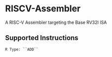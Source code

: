 # RISCV-Assembler
A RISC-V Assembler targeting the Base RV32I ISA 

## Supported Instructions

    R Type: ``ADD``
